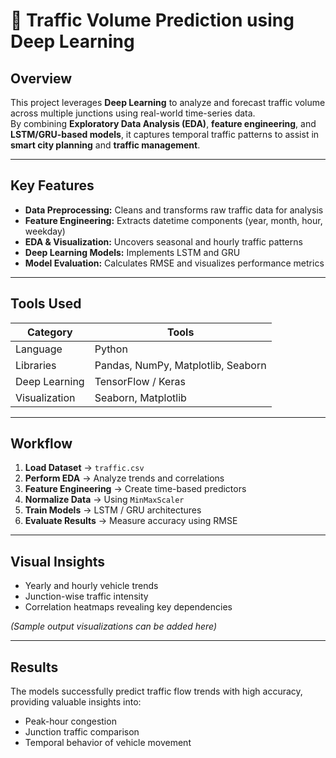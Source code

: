 # 🚦 Traffic Volume Prediction using Deep Learning


## Overview
This project leverages **Deep Learning** to analyze and forecast traffic volume across multiple junctions using real-world time-series data.  
By combining **Exploratory Data Analysis (EDA)**, **feature engineering**, and **LSTM/GRU-based models**, it captures temporal traffic patterns to assist in **smart city planning** and **traffic management**.

---

## Key Features
- **Data Preprocessing:** Cleans and transforms raw traffic data for analysis  
- **Feature Engineering:** Extracts datetime components (year, month, hour, weekday)  
- **EDA & Visualization:** Uncovers seasonal and hourly traffic patterns  
- **Deep Learning Models:** Implements LSTM and GRU
- **Model Evaluation:** Calculates RMSE and visualizes performance metrics  

---

## Tools Used
| Category | Tools |
|-----------|-------|
| Language | Python |
| Libraries | Pandas, NumPy, Matplotlib, Seaborn |
| Deep Learning | TensorFlow / Keras |
| Visualization | Seaborn, Matplotlib |

---

## Workflow
1. **Load Dataset** → `traffic.csv`  
2. **Perform EDA** → Analyze trends and correlations  
3. **Feature Engineering** → Create time-based predictors  
4. **Normalize Data** → Using `MinMaxScaler`  
5. **Train Models** → LSTM / GRU architectures  
6. **Evaluate Results** → Measure accuracy using RMSE  

---

##  Visual Insights
- Yearly and hourly vehicle trends  
- Junction-wise traffic intensity  
- Correlation heatmaps revealing key dependencies  

*(Sample output visualizations can be added here)*

---

## Results
The models successfully predict traffic flow trends with high accuracy, providing valuable insights into:
-  Peak-hour congestion
-  Junction traffic comparison
-  Temporal behavior of vehicle movement  

